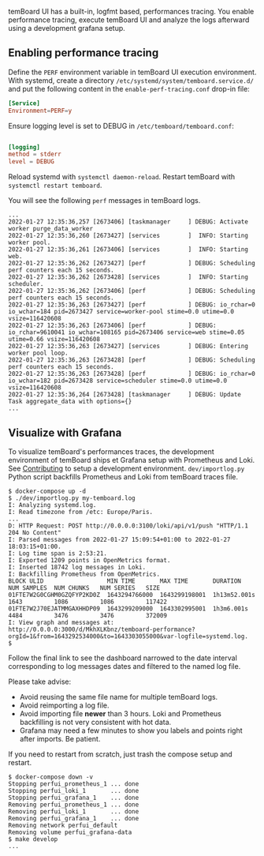 temBoard UI has a built-in, logfmt based, performances tracing. You enable
performance tracing, execute temBoard UI and analyze the logs afterward using a
development grafana setup.


## Enabling performance tracing

Define the `PERF` environment variable in temBoard UI execution environment.
With systemd, create a directory `/etc/systemd/system/temboard.service.d/` and
put the following content in the `enable-perf-tracing.conf` drop-in file:

``` conf
[Service]
Environment=PERF=y
```

Ensure logging level is set to DEBUG in `/etc/temboard/temboard.conf`:

``` conf

[logging]
method = stderr
level = DEBUG

```

Reload systemd with `systemctl daemon-reload`. Restart temBoard with `systemctl
restart temboard`.

You will see the following `perf` messages in temBoard logs.

```
...
2022-01-27 12:35:36,257 [2673406] [taskmanager     ] DEBUG: Activate worker purge_data_worker
2022-01-27 12:35:36,260 [2673427] [services        ]  INFO: Starting worker pool.
2022-01-27 12:35:36,261 [2673406] [services        ]  INFO: Starting web.
2022-01-27 12:35:36,262 [2673427] [perf            ] DEBUG: Scheduling perf counters each 15 seconds.
2022-01-27 12:35:36,262 [2673428] [services        ]  INFO: Starting scheduler.
2022-01-27 12:35:36,262 [2673406] [perf            ] DEBUG: Scheduling perf counters each 15 seconds.
2022-01-27 12:35:36,263 [2673427] [perf            ] DEBUG: io_rchar=0 io_wchar=184 pid=2673427 service=worker-pool stime=0.0 utime=0.0 vsize=116420608
2022-01-27 12:35:36,263 [2673406] [perf            ] DEBUG: io_rchar=9610041 io_wchar=108165 pid=2673406 service=web stime=0.05 utime=0.66 vsize=116420608
2022-01-27 12:35:36,263 [2673427] [services        ] DEBUG: Entering worker pool loop.
2022-01-27 12:35:36,263 [2673428] [perf            ] DEBUG: Scheduling perf counters each 15 seconds.
2022-01-27 12:35:36,263 [2673428] [perf            ] DEBUG: io_rchar=0 io_wchar=182 pid=2673428 service=scheduler stime=0.0 utime=0.0 vsize=116420608
2022-01-27 12:35:36,264 [2673428] [taskmanager     ] DEBUG: Update Task aggregate_data with options={}
...
```


## Visualize with Grafana

To visualize temBoard's performances traces, the development environment of
temBoard ships et Grafana setup with Prometheus and Loki. See
[Contributing](CONTRIBUTING.md) to setup a development environment.
`dev/importlog.py` Python script backfills Prometheus and Loki from temBoard
traces file.

``` console
$ docker-compose up -d
$ ./dev/importlog.py my-temboard.log
I: Analyzing systemd.log.
I: Read timezone from /etc: Europe/Paris.
...
D: HTTP Request: POST http://0.0.0.0:3100/loki/api/v1/push "HTTP/1.1 204 No Content"
I: Parsed messages from 2022-01-27 15:09:54+01:00 to 2022-01-27 18:03:15+01:00.
I: Log time span is 2:53:21.
I: Exported 1209 points in OpenMetrics format.
I: Inserted 18742 log messages in Loki.
I: Backfilling Prometheus from OpenMetrics.
BLOCK ULID                  MIN TIME       MAX TIME       DURATION      NUM SAMPLES  NUM CHUNKS   NUM SERIES   SIZE
01FTE7W2G0CGHM0GZQFYP2KD0Z  1643294766000  1643299198001  1h13m52.001s  1643         1086         1086         117422
01FTE7W2J70EJATMMGAXHHDP09  1643299209000  1643302995001  1h3m6.001s   4484         3476         3476         372009
I: View graph and messages at: http://0.0.0.0:3000/d/MkhXLKbnz/temboard-performance?orgId=1&from=1643292534000&to=1643303055000&var-logfile=systemd.log.
$
```

Follow the final link to see the dashboard narrowed to the date interval
corresponding to log messages dates and filtered to the named log file.

Please take advise:

- Avoid reusing the same file name for multiple temBoard logs.
- Avoid reimporting a log file.
- Avoid importing file **newer** than 3 hours. Loki and Prometheus backfilling
  is not very consistent with hot data.
- Grafana may need a few minutes to show you labels and points right after
  imports. Be patient.

If you need to restart from scratch, just trash the compose setup and restart.

``` console
$ docker-compose down -v
Stopping perfui_prometheus_1 ... done
Stopping perfui_loki_1       ... done
Stopping perfui_grafana_1    ... done
Removing perfui_prometheus_1 ... done
Removing perfui_loki_1       ... done
Removing perfui_grafana_1    ... done
Removing network perfui_default
Removing volume perfui_grafana-data
$ make develop
...
```
